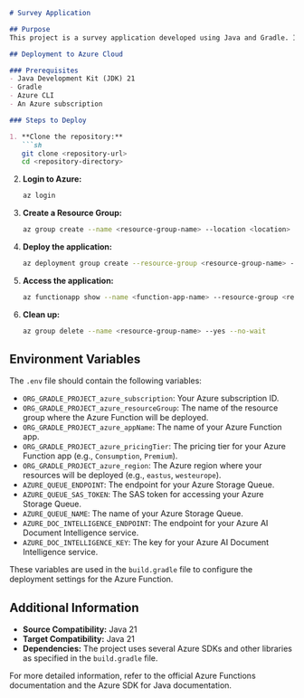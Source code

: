 ```markdown
# Survey Application

## Purpose
This project is a survey application developed using Java and Gradle. It leverages Azure Functions to handle serverless operations and integrates with various Azure services such as Azure AI Document Intelligence, Azure Storage Queue, and Azure Identity.

## Deployment to Azure Cloud

### Prerequisites
- Java Development Kit (JDK) 21
- Gradle
- Azure CLI
- An Azure subscription

### Steps to Deploy

1. **Clone the repository:**
   ```sh
   git clone <repository-url>
   cd <repository-directory>
   ```

2. **Login to Azure:**
   ```sh
   az login
   ```

3. **Create a Resource Group:**
   ```sh
   az group create --name <resource-group-name> --location <location>
   ```

4. **Deploy the application:**
   ```sh
   az deployment group create --resource-group <resource-group-name> --template-file azuredeploy.json --parameters @azuredeploy.parameters.json
   ```

5. **Access the application:**
   ```sh
   az functionapp show --name <function-app-name> --resource-group <resource-group-name> --query "defaultHostName" --output tsv
   ```

6. **Clean up:**
   ```sh
   az group delete --name <resource-group-name> --yes --no-wait
   ```

## Environment Variables
The `.env` file should contain the following variables:

- `ORG_GRADLE_PROJECT_azure_subscription`: Your Azure subscription ID.
- `ORG_GRADLE_PROJECT_azure_resourceGroup`: The name of the resource group where the Azure Function will be deployed.
- `ORG_GRADLE_PROJECT_azure_appName`: The name of your Azure Function app.
- `ORG_GRADLE_PROJECT_azure_pricingTier`: The pricing tier for your Azure Function app (e.g., `Consumption`, `Premium`).
- `ORG_GRADLE_PROJECT_azure_region`: The Azure region where your resources will be deployed (e.g., `eastus`, `westeurope`).
- `AZURE_QUEUE_ENDPOINT`: The endpoint for your Azure Storage Queue.
- `AZURE_QUEUE_SAS_TOKEN`: The SAS token for accessing your Azure Storage Queue.
- `AZURE_QUEUE_NAME`: The name of your Azure Storage Queue.
- `AZURE_DOC_INTELLIGENCE_ENDPOINT`: The endpoint for your Azure AI Document Intelligence service.
- `AZURE_DOC_INTELLIGENCE_KEY`: The key for your Azure AI Document Intelligence service.

These variables are used in the `build.gradle` file to configure the deployment settings for the Azure Function.

## Additional Information
- **Source Compatibility:** Java 21
- **Target Compatibility:** Java 21
- **Dependencies:** The project uses several Azure SDKs and other libraries as specified in the `build.gradle` file.

For more detailed information, refer to the official Azure Functions documentation and the Azure SDK for Java documentation.
```